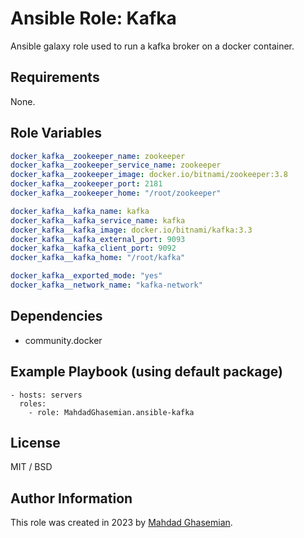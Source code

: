# Ansible Role: Kafka

Ansible galaxy role used to run a kafka broker on a docker container.

## Requirements

None.

## Role Variables
```yaml
docker_kafka__zookeeper_name: zookeeper
docker_kafka__zookeeper_service_name: zookeeper
docker_kafka__zookeeper_image: docker.io/bitnami/zookeeper:3.8
docker_kafka__zookeeper_port: 2181
docker_kafka__zookeeper_home: "/root/zookeeper"

docker_kafka__kafka_name: kafka
docker_kafka__kafka_service_name: kafka
docker_kafka__kafka_image: docker.io/bitnami/kafka:3.3
docker_kafka__kafka_external_port: 9093
docker_kafka__kafka_client_port: 9092
docker_kafka__kafka_home: "/root/kafka"

docker_kafka__exported_mode: "yes"
docker_kafka__network_name: "kafka-network"
```

## Dependencies

- community.docker

## Example Playbook (using default package)

    - hosts: servers
      roles:
        - role: MahdadGhasemian.ansible-kafka

## License

MIT / BSD

## Author Information

This role was created in 2023 by [Mahdad Ghasemian](https://mahdad.me/).